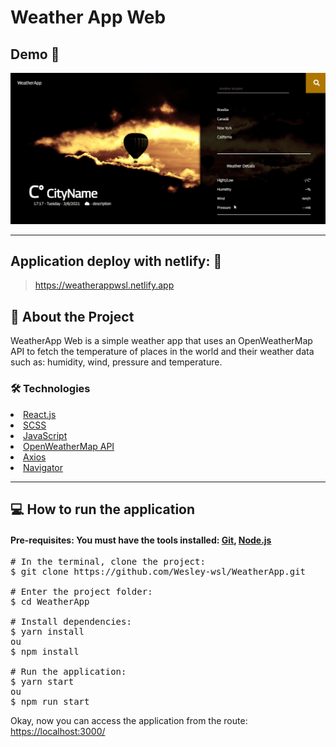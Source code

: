 # Weather App Web

## Demo 📸

<p align='center'> <img src='./src/assets/github/WeatherApp-Web.gif'/></p>

<hr/>

## Application deploy with netlify: :dash:

> https://weatherappwsl.netlify.app

## 📜 About the Project
  
WeatherApp Web is a simple weather app that uses an OpenWeatherMap API to fetch the temperature of places in the world and their weather data such as: humidity, wind, pressure and temperature. 

### 🛠 Technologies

<li><a href="https://reactjs.org">React.js</a></li>
<li><a href="https://sass-lang.com">SCSS</a></li>
<li><a href="https://www.javascript.com">JavaScript</a></li>
<li><a href="https://openweathermap.org/current">OpenWeatherMap API</a></li>
<li><a href="https://github.com/axios/axios">Axios</a></li>
<li><a href="https://developer.mozilla.org/en-US/docs/Web/API/Navigator/geolocation">Navigator</a></li>

<hr/>

## 💻 How to run the application

#### Pre-requisites: You must have the tools installed:  <a href="https://git-scm.com">Git</a>, <a href="https://nodejs.org/en/">Node.js</a>

<pre>
# In the terminal, clone the project:
$ git clone https://github.com/Wesley-wsl/WeatherApp.git

# Enter the project folder:
$ cd WeatherApp

# Install dependencies:
$ yarn install
ou
$ npm install

# Run the application:
$ yarn start
ou
$ npm run start
</pre>

Okay, now you can access the application from the route:  <a href="https://localhost:3000/">https://localhost:3000/</a>
